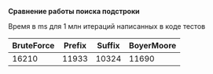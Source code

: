 **Сравнение работы поиска подстроки**

Время в ms для 1 млн итераций написанных в коде тестов



| BruteForce | Prefix | Suffix | BoyerMoore |
| ---------- | ------ | ------ | ---------- |
| 16210      | 11933  | 10324  | 11690      |
